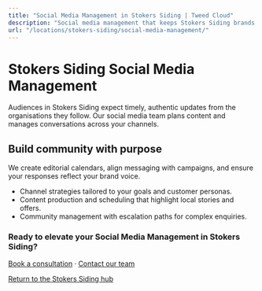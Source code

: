 ```yaml
---
title: "Social Media Management in Stokers Siding | Tweed Cloud"
description: "Social media management that keeps Stokers Siding brands consistent and engaging."
url: "/locations/stokers-siding/social-media-management/"
---
```


# Stokers Siding Social Media Management

Audiences in Stokers Siding expect timely, authentic updates from the organisations they follow. Our social media team plans content and manages conversations across your channels.

## Build community with purpose

We create editorial calendars, align messaging with campaigns, and ensure your responses reflect your brand voice.

- Channel strategies tailored to your goals and customer personas.
- Content production and scheduling that highlight local stories and offers.
- Community management with escalation paths for complex enquiries.

### Ready to elevate your Social Media Management in Stokers Siding?

[Book a consultation](/consultation/) · [Contact our team](/contact/)

[Return to the Stokers Siding hub](/locations/stokers-siding/)
